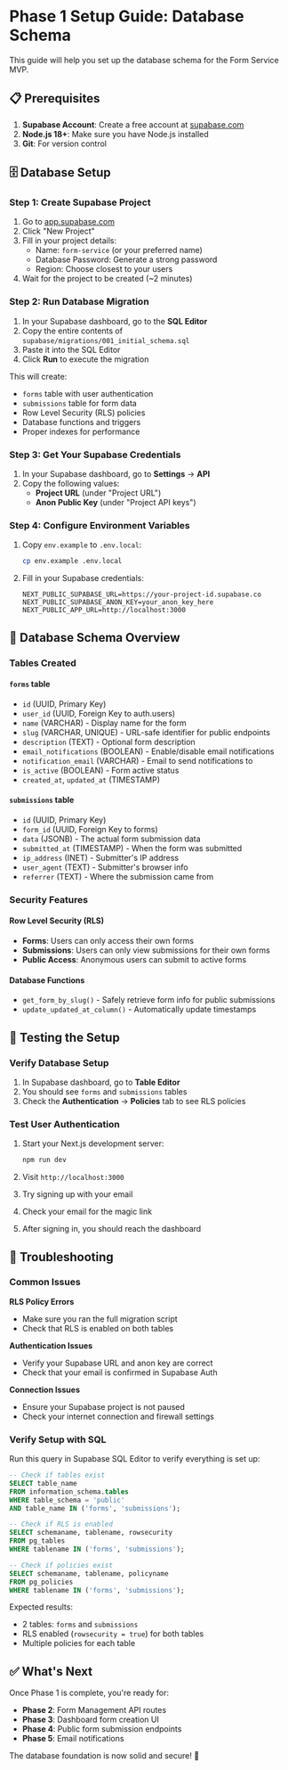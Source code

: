 # Phase 1 Setup Guide: Database Schema

This guide will help you set up the database schema for the Form Service MVP.

## 📋 Prerequisites

1. **Supabase Account**: Create a free account at [supabase.com](https://supabase.com)
2. **Node.js 18+**: Make sure you have Node.js installed
3. **Git**: For version control

## 🗄️ Database Setup

### Step 1: Create Supabase Project

1. Go to [app.supabase.com](https://app.supabase.com)
2. Click "New Project"
3. Fill in your project details:
   - Name: `form-service` (or your preferred name)
   - Database Password: Generate a strong password
   - Region: Choose closest to your users
4. Wait for the project to be created (~2 minutes)

### Step 2: Run Database Migration

1. In your Supabase dashboard, go to the **SQL Editor**
2. Copy the entire contents of `supabase/migrations/001_initial_schema.sql`
3. Paste it into the SQL Editor
4. Click **Run** to execute the migration

This will create:
- `forms` table with user authentication
- `submissions` table for form data
- Row Level Security (RLS) policies
- Database functions and triggers
- Proper indexes for performance

### Step 3: Get Your Supabase Credentials

1. In your Supabase dashboard, go to **Settings** → **API**
2. Copy the following values:
   - **Project URL** (under "Project URL")
   - **Anon Public Key** (under "Project API keys")

### Step 4: Configure Environment Variables

1. Copy `env.example` to `.env.local`:
   ```bash
   cp env.example .env.local
   ```

2. Fill in your Supabase credentials:
   ```env
   NEXT_PUBLIC_SUPABASE_URL=https://your-project-id.supabase.co
   NEXT_PUBLIC_SUPABASE_ANON_KEY=your_anon_key_here
   NEXT_PUBLIC_APP_URL=http://localhost:3000
   ```

## 🔑 Database Schema Overview

### Tables Created

#### `forms` table
- `id` (UUID, Primary Key)
- `user_id` (UUID, Foreign Key to auth.users)
- `name` (VARCHAR) - Display name for the form
- `slug` (VARCHAR, UNIQUE) - URL-safe identifier for public endpoints
- `description` (TEXT) - Optional form description
- `email_notifications` (BOOLEAN) - Enable/disable email notifications
- `notification_email` (VARCHAR) - Email to send notifications to
- `is_active` (BOOLEAN) - Form active status
- `created_at`, `updated_at` (TIMESTAMP)

#### `submissions` table
- `id` (UUID, Primary Key)
- `form_id` (UUID, Foreign Key to forms)
- `data` (JSONB) - The actual form submission data
- `submitted_at` (TIMESTAMP) - When the form was submitted
- `ip_address` (INET) - Submitter's IP address
- `user_agent` (TEXT) - Submitter's browser info
- `referrer` (TEXT) - Where the submission came from

### Security Features

#### Row Level Security (RLS)
- **Forms**: Users can only access their own forms
- **Submissions**: Users can only view submissions for their own forms
- **Public Access**: Anonymous users can submit to active forms

#### Database Functions
- `get_form_by_slug()` - Safely retrieve form info for public submissions
- `update_updated_at_column()` - Automatically update timestamps

## 🧪 Testing the Setup

### Verify Database Setup

1. In Supabase dashboard, go to **Table Editor**
2. You should see `forms` and `submissions` tables
3. Check the **Authentication** → **Policies** tab to see RLS policies

### Test User Authentication

1. Start your Next.js development server:
   ```bash
   npm run dev
   ```

2. Visit `http://localhost:3000`
3. Try signing up with your email
4. Check your email for the magic link
5. After signing in, you should reach the dashboard

## 🔧 Troubleshooting

### Common Issues

**RLS Policy Errors**
- Make sure you ran the full migration script
- Check that RLS is enabled on both tables

**Authentication Issues**
- Verify your Supabase URL and anon key are correct
- Check that your email is confirmed in Supabase Auth

**Connection Issues**
- Ensure your Supabase project is not paused
- Check your internet connection and firewall settings

### Verify Setup with SQL

Run this query in Supabase SQL Editor to verify everything is set up:

```sql
-- Check if tables exist
SELECT table_name 
FROM information_schema.tables 
WHERE table_schema = 'public' 
AND table_name IN ('forms', 'submissions');

-- Check if RLS is enabled
SELECT schemaname, tablename, rowsecurity 
FROM pg_tables 
WHERE tablename IN ('forms', 'submissions');

-- Check if policies exist
SELECT schemaname, tablename, policyname 
FROM pg_policies 
WHERE tablename IN ('forms', 'submissions');
```

Expected results:
- 2 tables: `forms` and `submissions`
- RLS enabled (`rowsecurity = true`) for both tables
- Multiple policies for each table

## ✅ What's Next

Once Phase 1 is complete, you're ready for:

- **Phase 2**: Form Management API routes
- **Phase 3**: Dashboard form creation UI
- **Phase 4**: Public form submission endpoints
- **Phase 5**: Email notifications

The database foundation is now solid and secure! 🎉 
